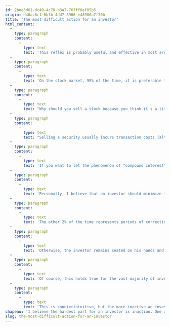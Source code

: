 ```yaml
---
id: 2bee3d61-dc49-4c70-b3a7-76fff8ef85b5
origin: d46ac6c1-6b3b-4dd7-8966-e48986a7f70b
title: 'The most difficult action for an investor'
html_content:
  -
    type: paragraph
    content:
      -
        type: text
        text: 'This reflex is probably useful and effective in most areas of endeavour. If you are an entrepreneur or a business executive, being inactive is probably not a good idea. Your days will be filled with talking to your employees, meeting (by videoconference!) with some of your customers or potential customers, fixing production problems, etc. Most of your actions should positively impact the value of your business, at least in the long run.'
  -
    type: paragraph
    content:
      -
        type: text
        text: 'On the stock market, 98% of the time, it is preferable to do nothing, to "sit on your hands"! It goes against our natural instincts, but it''s usually the smartest thing to do. If you have a portfolio of quality securities that are reasonably priced, hold onto those securities and do nothing else!'
  -
    type: paragraph
    content:
      -
        type: text
        text: "Why should you sell a stock because you think it's a little expensive? Security valuation is more of an art than a science and it is impossible to rate a business with a high degree of accuracy. In addition, beautiful companies are rather rare and they are worth a lot. When you manage to get your hands on one of them, you should aim to support it in its development for many, many years."
  -
    type: paragraph
    content:
      -
        type: text
        text: "Selling a security usually incurs transaction costs (although investors increasingly have access to platforms that allow securities to be traded without commissions) and generally taxes. Also, after you've sold, you may have to make another decision, which is to buy another security. Will you be able to replace it with a security of at least the same quality? Often we sell a stock that we consider a little expensive in the belief that we will have the opportunity to buy it back for less in the future. My personal experience has taught me that this is far from always possible. And once you no longer have a stock in your portfolio, it becomes more difficult to closely follow the progress of the company. Also, the price at which we sold a security becomes in a way a psychological benchmark in our mind and it then becomes very difficult to convince ourselves to buy it at a higher price, even if its valuation became attractive again."
  -
    type: paragraph
    content:
      -
        type: text
        text: 'If you want to let the phenomenon of "compound interest" do its work, you must keep your quality securities for a long time and resist the temptation to sell them.'
  -
    type: paragraph
    content:
      -
        type: text
        text: 'Personally, I believe that an investor should minimize the number of decisions he makes in managing his portfolio. The securities he or she buys should be for a period of several years, even with the goal of never reselling them. Thus, this investor will have to take time to properly analyze the desired company, to ensure that the valuation he makes of it leaves him a significant margin of safety compared to the price he will pay.'
  -
    type: paragraph
    content:
      -
        type: text
        text: 'The other 2% of the time represents periods of correction in stock markets or specific securities. These are the times when an investor should become much more active and attempt to take advantage of the general decline to add quality stocks to their portfolio. In our management at COTE 100, for example, we were particularly active between last March and June when the stock markets had corrected sharply due to the pandemic. To do this, the investor will try to always keep enough cash in the portfolio to buy one, perhaps two, securities when the opportunity arises.'
  -
    type: paragraph
    content:
      -
        type: text
        text: 'Otherwise, the investor remains seated on his hands and resists the temptation to act. This does not mean that he remains totally inactive: he does research to identify quality companies that match his selection criteria and sets them aside pending a possible opportunity to buy them at good price. He also regularly monitors the companies that make up his portfolio to ensure that they continue to grow and that their long-term growth prospects remain attractive. Occasionally, this exercise will cause him to question one of his securities and may lead to the decision to sell it.'
  -
    type: paragraph
    content:
      -
        type: text
        text: 'Of course, this holds true for the vast majority of investors. I realize that some investors are very successful in doing a lot of transactions, but in my opinion this is a small minority.'
  -
    type: paragraph
    content:
      -
        type: text
        text: 'This is counterintuitive, but the more inactive an investor will be in terms of transactions carried out in his portfolio, the better its long-term performance.'
chapeau: 'I believe the hardest part for an investor is inaction. One always feels a pressure to move, buy or sell securities in the portfolio. Taking action makes us feel like we are moving forward.'
slug: the-most-difficult-action-for-an-investor
---
```

